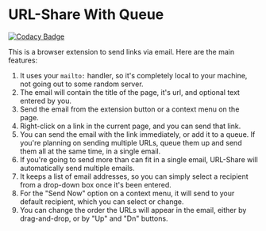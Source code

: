# URL-Share With Queue

[![Codacy Badge](https://api.codacy.com/project/badge/Grade/b2c9a17c465546b1a90db60ed39cf7dd)](https://app.codacy.com/gh/jfrickson/Url-Share?utm_source=github.com&utm_medium=referral&utm_content=jfrickson/Url-Share&utm_campaign=Badge_Grade)

This is a browser extension to send links via email. Here are the main features:

1. It uses your `mailto:` handler, so it's completely local to your machine,
not going out to some random server.
1. The email will contain the title of the page, it's url, and optional text
entered by you.
1. Send the email from the extension button or a context menu on the page.
1. Right-click on a link in the current page, and you can send that link.
1. You can send the email with the link immediately, or add it to a queue. If
you're planning on sending multiple URLs, queue them up and send them all at
the same time, in a single email.
1. If you're going to send more than can fit in a single email, URL-Share will
automatically send multiple emails.
1. It keeps a list of email addresses, so you can simply select a recipient
from a drop-down box once it's been entered.
1. For the "Send Now" option on a context menu, it will send to your default
recipient, which you can select or change.
1. You can change the order the URLs will appear in the email, either by
drag-and-drop, or by "Up" and "Dn" buttons.
